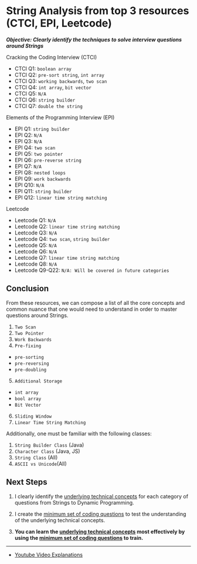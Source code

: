 # String Analysis from top 3 resources (CTCI, EPI, Leetcode)

***Objective: Clearly identify the techniques to solve interview questions around Strings***

Cracking the Coding Interview (CTCI)

- CTCI Q1: `boolean array`
- CTCI Q2: `pre-sort string`, `int array`
- CTCI Q3: `working backwards`, `two scan`
- CTCI Q4: `int array`, `bit vector`
- CTCI Q5: `N/A`
- CTCI Q6: `string builder`
- CTCI Q7: `double the string`

Elements of the Programming Interview (EPI)

- EPI Q1: `string builder`
- EPI Q2: `N/A`
- EPI Q3: `N/A`
- EPI Q4: `two scan`
- EPI Q5: `two pointer`
- EPI Q6: `pre-reverse string`
- EPI Q7: `N/A`
- EPI Q8: `nested loops`
- EPI Q9: `work backwards`
- EPI Q10: `N/A`
- EPI Q11: `string builder`
- EPI Q12: `linear time string matching`

Leetcode 

- Leetcode Q1: `N/A`
- Leetcode Q2: `linear time string matching`
- Leetcode Q3: `N/A`
- Leetcode Q4: `two scan`, `string builder`
- Leetcode Q5: `N/A`
- Leetcode Q6: `N/A`
- Leetcode Q7: `linear time string matching`
- Leetcode Q8: `N/A`
- Leetcode Q9-Q22: `N/A: Will be covered in future categories`

## Conclusion

From these resources, we can compose a list of all the core concepts and common nuance that one would need to understand in order to master questions around Strings.

1. `Two Scan`
2. `Two Pointer`
3. `Work Backwards`
4. `Pre-fixing`
  - `pre-sorting`
  - `pre-reversing`
  - `pre-doubling`
5. `Additional Storage`
  - `int array`
  - `bool array`
  - `Bit Vector`
6. `Sliding Window`
7. `Linear Time String Matching`

Additionally, one must be familiar with the following classes:

1. `String Builder Class` (Java)
2. `Character Class` (Java, JS)
3. `String Class` (All)
4. `ASCII vs Unicode`(All)

## Next Steps

1. I clearly identify the [underlying technical concepts](https://colab.research.google.com/github/RobZuazua/CrashCode/blob/master/Crash_Code_Main.ipynb#scrollTo=qTZX2XylbCAd) for each category of questions from Strings to Dynamic Programming.

2. I create the [minimum set of coding questions](https://colab.research.google.com/github/RobZuazua/CrashCode/blob/master/Crash_Code_Main.ipynb#scrollTo=QlJsQ5xpRHg5) to test the understanding of the underlying technical concepts.

3. **You can learn the [underlying technical concepts](https://colab.research.google.com/github/RobZuazua/CrashCode/blob/master/Crash_Code_Main.ipynb#scrollTo=qTZX2XylbCAd) most effectively by using the [minimum set of coding questions](https://colab.research.google.com/github/RobZuazua/CrashCode/blob/master/Crash_Code_Main.ipynb#scrollTo=QlJsQ5xpRHg5) to train.**
 
 ---
 
- [Youtube Video Explanations](https://www.youtube.com/channel/UC4fdhO7egjaKfoJemwD2kIA)
